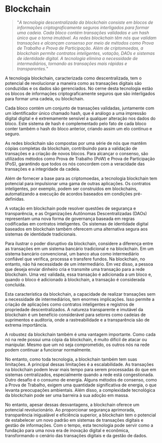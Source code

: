 # Blockchain

>"*A tecnologia descentralizada da blockchain consiste em blocos de informações criptograficamente seguros interligados para formar uma cadeia. Cada bloco contém transações validadas e um hash único que o torna imutável. As redes blockchain têm nós que validam transações e alcançam consenso por meio de métodos como Prova de Trabalho e Prova de Participação. Além de criptomoedas, a blockchain permite contratos inteligentes, votação, DAOs e sistemas de identidade digital. A tecnologia elimina a necessidade de intermediários, tornando as transações mais rápidas e transparentes.*"

A tecnologia blockchain, caracterizada como descentralizada, tem o potencial de revolucionar a maneira como as transações digitais são conduzidas e os dados são gerenciados. No cerne desta tecnologia estão os blocos de informações criptograficamente seguros que são interligados para formar uma cadeia, ou blockchain. 

Cada bloco contém um conjunto de transações validadas, juntamente com um identificador único chamado hash, que é análogo a uma impressão digital digital e é extremamente sensível a qualquer alteração nos dados do bloco. Este sistema de hash é complementado pelo fato de cada bloco conter também o hash do bloco anterior, criando assim um elo contínuo e seguro.

As redes blockchain são compostas por uma série de nós que mantêm cópias completas da blockchain, contribuindo para a validação de transações e a criação de novos blocos. Para alcançar o consenso, são utilizados métodos como Prova de Trabalho (PoW) e Prova de Participação (PoS), garantindo que todos os nós concordem com a veracidade das transações e a integridade da cadeia.

Além de fornecer a base para as criptomoedas, a tecnologia blockchain tem potencial para impulsionar uma gama de outras aplicações. Os contratos inteligentes, por exemplo, podem ser construídos em blockchains, automatizando a execução de acordos baseados em condições pré-definidas. 

A votação em blockchain pode resolver questões de segurança e transparência, e as Organizações Autônomas Descentralizadas (DAOs) representam uma nova forma de governança baseada em regras codificadas em contratos inteligentes. Os sistemas de identidade digital baseados em blockchain também oferecem uma alternativa segura aos sistemas de identidade tradicionais.

Para ilustrar o poder disruptivo da blockchain, considere a diferença entre as transações em um sistema bancário tradicional e na blockchain. Em um sistema bancário convencional, um banco atua como intermediário confiável que verifica, processa e transfere fundos. Na blockchain, no entanto, não há necessidade de um intermediário. Em vez disso, a pessoa que deseja enviar dinheiro cria e transmite uma transação para a rede blockchain. Uma vez validada, essa transação é adicionada a um bloco e, quando o bloco é adicionado à blockchain, a transação é considerada concluída.

Esta característica da blockchain, a capacidade de realizar transações sem a necessidade de intermediários, tem enormes implicações. Isso permite a criação de aplicações como contratos inteligentes e registros de propriedade descentralizados. A natureza transparente e imutável da blockchain é um benefício considerável para setores como cadeias de suprimentos e auditoria, onde a rastreabilidade e a transparência são de extrema importância.

A robustez da blockchain também é uma vantagem importante. Como cada nó na rede possui uma cópia da blockchain, é muito difícil de atacar ou manipular. Mesmo que um nó seja comprometido, os outros nós na rede podem continuar a funcionar normalmente.

No entanto, como toda tecnologia, a blockchain também tem suas limitações. A principal dessas limitações é a escalabilidade. As transações na blockchain podem levar mais tempo para serem processadas do que em sistemas centralizados, especialmente quando a rede está congestionada. Outro desafio é o consumo de energia. Alguns métodos de consenso, como a Prova de Trabalho, exigem uma quantidade significativa de energia, o que levanta preocupações ambientais. Além disso, a complexidade tecnológica da blockchain pode ser uma barreira à sua adoção em massa.

No entanto, apesar dessas desvantagens, a blockchain oferece um potencial revolucionário. Ao proporcionar segurança aprimorada, transparência inigualável e eficiência superior, a blockchain tem o potencial de estabelecer um novo padrão em sistemas de transações digitais e gestão de informações. Com o tempo, esta tecnologia pode servir como a fundação para uma nova era de inovação digital e econômica, transformando o cenário das transações digitais e da gestão de dados.